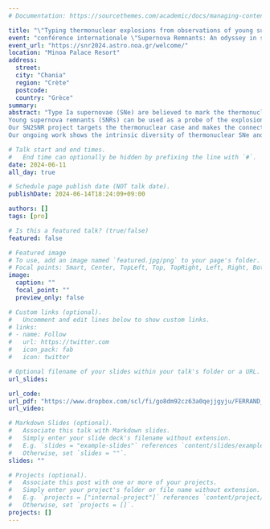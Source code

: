 ```yaml
---
# Documentation: https://sourcethemes.com/academic/docs/managing-content/

title: "\"Typing thermonuclear explosions from observations of young supernova remnants\""
event: "conférence internationale \"Supernova Remnants: An odyssey in space after stellar death III\""
event_url: "https://snr2024.astro.noa.gr/welcome/"
location: "Minoa Palace Resort"
address:
  street:
  city: "Chania"
  region: "Crète"
  postcode:
  country: "Grèce"
summary:
abstract: "Type Ia supernovae (SNe) are believed to mark the thermonuclear explosion of a white dwarf (WD). Despite their importance in cosmology, their progenitor system and explosion mechanism are still unclear. Igniting a WD requires some interaction, a major question being whether one WD (single degenerate) or two WDs (double degenerate) are involved. Another theoretical interrogation is whether the exploding WD is close to the Chandrasekhar mass limit, or well below it. <br>
Young supernova remnants (SNRs) can be used as a probe of the explosion physics. In particular a variety of diagnostics are available from X-ray observations of the shocked plasma. Recent progress in the simulation of SNe has shown the importance of turbulence and asymmetries in successful explosions, which prompts us to revisit the subsequent phase, the SNR phase. Can we use the SNR morphology as a probe of the explosion mechanism? <br>
Our SN2SNR project targets the thermonuclear case and makes the connection between the explosion physics and the remnant dynamics. We have run 3D simulations of a SNR starting from the output of state-of-the-art 3D SN simulations. We started with the N100 model, the canonical case of an accreting Chandrasekhar-mass WD that is undergoing a delayed detonation. By analyzing the wavefronts we quantified the imprint of the explosion on the remnant over time. Assuming a uniform ambient medium, we found that the impact of the SN on the SNR may still be visible after hundreds of years. We then performed a first comparative study of variants of this explosion model, in terms of the ignition pattern (N5 vs N100) and the propagation of the flame (deflagration vs detonation), which bear different levels of asymmetry. Lastly we investigated a different kind of model, where a sub-Chandrasekhar mass primary WD explodes via a double detonation while the secondary WD survives and is ejected away. This scenario has been called a \"dynamically-driven double-degenerate double-detonation\" or D^6. Our simulations again reveal specific signatures of the progenitor system and explosion mechanism, in particular a large and long-lasting conical shadow in the ejecta. <br>
Our ongoing work shows the intrinsic diversity of thermonuclear SNe and their remnants, and offers new perspectives for the interpretation of observations of young SNRs."

# Talk start and end times.
#   End time can optionally be hidden by prefixing the line with `#`.
date: 2024-06-11
all_day: true

# Schedule page publish date (NOT talk date).
publishDate: 2024-06-14T18:24:09+09:00

authors: []
tags: [pro]

# Is this a featured talk? (true/false)
featured: false

# Featured image
# To use, add an image named `featured.jpg/png` to your page's folder.
# Focal points: Smart, Center, TopLeft, Top, TopRight, Left, Right, BottomLeft, Bottom, BottomRight.
image:
  caption: ""
  focal_point: ""
  preview_only: false

# Custom links (optional).
#   Uncomment and edit lines below to show custom links.
# links:
# - name: Follow
#   url: https://twitter.com
#   icon_pack: fab
#   icon: twitter

# Optional filename of your slides within your talk's folder or a URL.
url_slides:

url_code:
url_pdf: "https://www.dropbox.com/scl/fi/go8dm92cz63a0qejjgyju/FERRAND_2024-06-11_SNRsOdyssey_SN2SNR.pdf?rlkey=nqmg2h1c7izt1s7hrw50p8fju&dl=0"
url_video:

# Markdown Slides (optional).
#   Associate this talk with Markdown slides.
#   Simply enter your slide deck's filename without extension.
#   E.g. `slides = "example-slides"` references `content/slides/example-slides.md`.
#   Otherwise, set `slides = ""`.
slides: ""

# Projects (optional).
#   Associate this post with one or more of your projects.
#   Simply enter your project's folder or file name without extension.
#   E.g. `projects = ["internal-project"]` references `content/project/deep-learning/index.md`.
#   Otherwise, set `projects = []`.
projects: []
---
```

